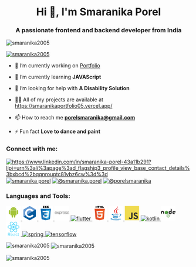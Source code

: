 <h1 align="center">Hi 👋, I'm Smaranika Porel</h1>
<h3 align="center">A passionate frontend and backend developer from India</h3>

<p align="left"> <img src="https://komarev.com/ghpvc/?username=smaranika2005&label=Profile%20views&color=0e75b6&style=flat" alt="smaranika2005" /> </p>

<p align="left"> <a href="https://github.com/ryo-ma/github-profile-trophy"><img src="https://github-profile-trophy.vercel.app/?username=smaranika2005" alt="smaranika2005" /></a> </p>

- 🔭 I’m currently working on [Portfolio](https://playful-griffin-1f6f11.netlify.app/)

- 🌱 I’m currently learning **JAVAScript**

- 🤝 I’m looking for help with **A Disability Solution**

- 👨‍💻 All of my projects are available at https://smaranikaportfolio05.vercel.app/
- 📫 How to reach me **porelsmaranika@gmail.com**

- ⚡ Fun fact **Love to dance and paint**

<h3 align="left">Connect with me:</h3>
<p align="left">
<a href="https://linkedin.com/in/https://www.linkedin.com/in/smaranika-porel-43a11b291?lipi=urn%3ali%3apage%3ad_flagship3_profile_view_base_contact_details%3bxbcd%2bqqnrouptc81vbz6cw%3d%3d" target="blank"><img align="center" src="https://raw.githubusercontent.com/rahuldkjain/github-profile-readme-generator/master/src/images/icons/Social/linked-in-alt.svg" alt="https://www.linkedin.com/in/smaranika-porel-43a11b291?lipi=urn%3ali%3apage%3ad_flagship3_profile_view_base_contact_details%3bxbcd%2bqqnrouptc81vbz6cw%3d%3d" height="30" width="40" /></a>
<a href="https://fb.com/smaranika porel" target="blank"><img align="center" src="https://raw.githubusercontent.com/rahuldkjain/github-profile-readme-generator/master/src/images/icons/Social/facebook.svg" alt="smaranika porel" height="30" width="40" /></a>
<a href="https://instagram.com/@smaranika.porel" target="blank"><img align="center" src="https://raw.githubusercontent.com/rahuldkjain/github-profile-readme-generator/master/src/images/icons/Social/instagram.svg" alt="@smaranika.porel" height="30" width="40" /></a>
<a href="https://www.hackerrank.com/@porelsmaranika" target="blank"><img align="center" src="https://raw.githubusercontent.com/rahuldkjain/github-profile-readme-generator/master/src/images/icons/Social/hackerrank.svg" alt="@porelsmaranika" height="30" width="40" /></a>
</p>

<h3 align="left">Languages and Tools:</h3>
<p align="left"> <a href="https://developer.android.com" target="_blank" rel="noreferrer"> <img src="https://raw.githubusercontent.com/devicons/devicon/master/icons/android/android-original-wordmark.svg" alt="android" width="40" height="40"/> </a> <a href="https://www.cprogramming.com/" target="_blank" rel="noreferrer"> <img src="https://raw.githubusercontent.com/devicons/devicon/master/icons/c/c-original.svg" alt="c" width="40" height="40"/> </a> <a href="https://www.w3schools.com/css/" target="_blank" rel="noreferrer"> <img src="https://raw.githubusercontent.com/devicons/devicon/master/icons/css3/css3-original-wordmark.svg" alt="css3" width="40" height="40"/> </a> <a href="https://expressjs.com" target="_blank" rel="noreferrer"> <img src="https://raw.githubusercontent.com/devicons/devicon/master/icons/express/express-original-wordmark.svg" alt="express" width="40" height="40"/> </a> <a href="https://flutter.dev" target="_blank" rel="noreferrer"> <img src="https://www.vectorlogo.zone/logos/flutterio/flutterio-icon.svg" alt="flutter" width="40" height="40"/> </a> <a href="https://www.w3.org/html/" target="_blank" rel="noreferrer"> <img src="https://raw.githubusercontent.com/devicons/devicon/master/icons/html5/html5-original-wordmark.svg" alt="html5" width="40" height="40"/> </a> <a href="https://www.java.com" target="_blank" rel="noreferrer"> <img src="https://raw.githubusercontent.com/devicons/devicon/master/icons/java/java-original.svg" alt="java" width="40" height="40"/> </a> <a href="https://developer.mozilla.org/en-US/docs/Web/JavaScript" target="_blank" rel="noreferrer"> <img src="https://raw.githubusercontent.com/devicons/devicon/master/icons/javascript/javascript-original.svg" alt="javascript" width="40" height="40"/> </a> <a href="https://kotlinlang.org" target="_blank" rel="noreferrer"> <img src="https://www.vectorlogo.zone/logos/kotlinlang/kotlinlang-icon.svg" alt="kotlin" width="40" height="40"/> </a> <a href="https://nodejs.org" target="_blank" rel="noreferrer"> <img src="https://raw.githubusercontent.com/devicons/devicon/master/icons/nodejs/nodejs-original-wordmark.svg" alt="nodejs" width="40" height="40"/> </a> <a href="https://reactjs.org/" target="_blank" rel="noreferrer"> <img src="https://raw.githubusercontent.com/devicons/devicon/master/icons/react/react-original-wordmark.svg" alt="react" width="40" height="40"/> </a> <a href="https://spring.io/" target="_blank" rel="noreferrer"> <img src="https://www.vectorlogo.zone/logos/springio/springio-icon.svg" alt="spring" width="40" height="40"/> </a> <a href="https://www.tensorflow.org" target="_blank" rel="noreferrer"> <img src="https://www.vectorlogo.zone/logos/tensorflow/tensorflow-icon.svg" alt="tensorflow" width="40" height="40"/> </a> </p>

<p><img align="left" src="https://github-readme-stats.vercel.app/api/top-langs?username=smaranika2005&show_icons=true&locale=en&layout=compact" alt="smaranika2005" /></p>

<p>&nbsp;<img align="center" src="https://github-readme-stats.vercel.app/api?username=smaranika2005&show_icons=true&locale=en" alt="smaranika2005" /></p>

<p><img align="center" src="https://github-readme-streak-stats.herokuapp.com/?user=smaranika2005&" alt="smaranika2005" /></p>
